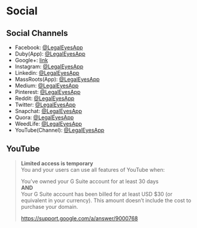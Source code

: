 # Social

## Social Channels

- Facebook: [@LegalEyesApp](https://www.facebook.com/legaleyesapp/)
- Duby(App): [@LegalEyesApp](https://www.duby.co/)
- Google+: [link](https://plus.google.com/u/3/111064992823151010431)
- Instagram: [@LegalEyesApp](https://www.instagram.com/legaleyesapp/)
- Linkedin: [@LegalEyesApp](https://www.linkedin.com/company/legaleyesapp/)
- MassRoots(App): [@LegalEyesApp](https://app.massroots.com/user/legaleyesapp)
- Medium: [@LegalEyesApp](https://medium.com/@LegalEyesApp)
- Pinterest: [@LegalEyesApp](https://www.pinterest.com/legaleyesapp)
- Reddit: [@LegalEyesApp](https://www.reddit.com/user/legaleyesapp/)
- Twitter: [@LegalEyesApp](https://www.twitter.com/legaleyesapp/)
- Snapchat: [@LegalEyesApp](https://www.snapchat.com)
- Quora: [@LegalEyesApp](https://www.quora.com/profile/LegalEyesApp)
- WeedLife: [@LegalEyesApp](https://www.weedlife.com/legaleyesapp)
- YouTube(Channel): [@LegalEyesApp](http://www.youtube.com/channel/UCeUhxD01SqQs5sPaWAXLL5w)

## YouTube

>**Limited access is temporary**  
>You and your users can use all features of YouTube when: 
>
>You’ve owned your G Suite account for at least 30 days  
>**AND**  
>Your G Suite account has been billed for at least USD $30 (or equivalent in your currency). This amount doesn’t include the cost to purchase your domain.
>
>https://support.google.com/a/answer/9000768
